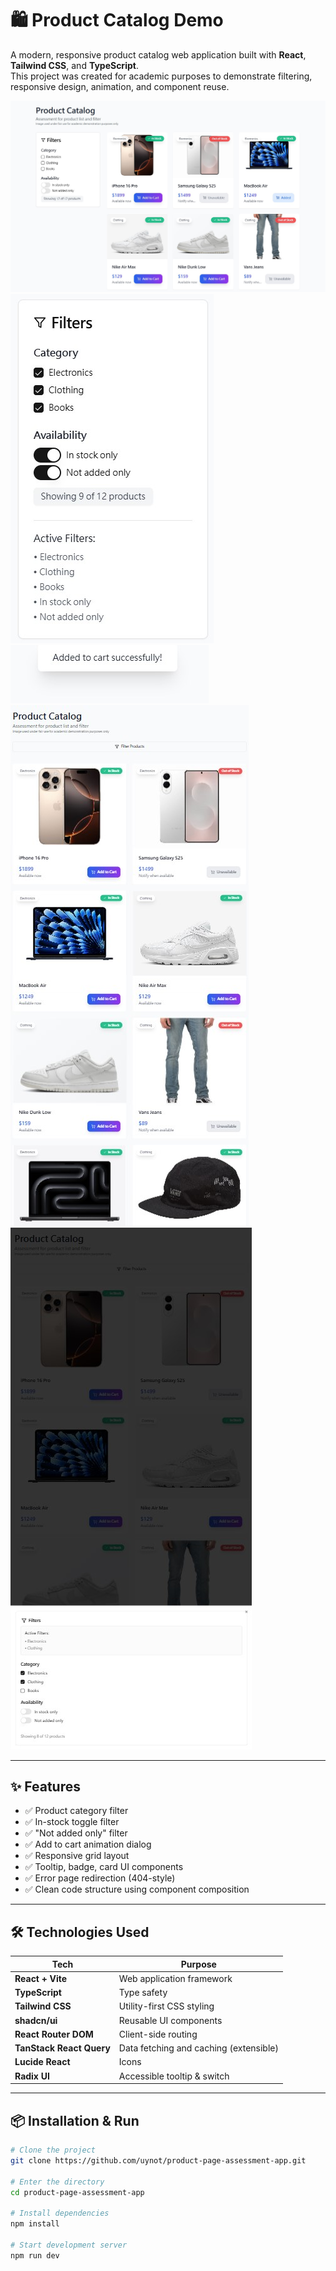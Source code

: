 # 🛍️ Product Catalog Demo

A modern, responsive product catalog web application built with **React**, **Tailwind CSS**, and **TypeScript**.  
This project was created for academic purposes to demonstrate filtering, responsive design, animation, and component reuse.

![Preview Banner](public/screenshot/mainpage.jpg) ![Filter Panel](public/screenshot/filter.jpg) ![Added to Cart Dialog](public/screenshot/adddialog.jpg) ![Mobile View](public/screenshot/mobileview.jpg) ![Mobile Filter Panel](public/screenshot/mobilefilter.jpg)

---

## ✨ Features

- ✅ Product category filter
- ✅ In-stock toggle filter
- ✅ "Not added only" filter
- ✅ Add to cart animation dialog
- ✅ Responsive grid layout
- ✅ Tooltip, badge, card UI components
- ✅ Error page redirection (404-style)
- ✅ Clean code structure using component composition

---

## 🛠️ Technologies Used

| Tech                     | Purpose                                |
| ------------------------ | -------------------------------------- |
| **React + Vite**         | Web application framework              |
| **TypeScript**           | Type safety                            |
| **Tailwind CSS**         | Utility-first CSS styling              |
| **shadcn/ui**            | Reusable UI components                 |
| **React Router DOM**     | Client-side routing                    |
| **TanStack React Query** | Data fetching and caching (extensible) |
| **Lucide React**         | Icons                                  |
| **Radix UI**             | Accessible tooltip & switch            |

---

## 📦 Installation & Run

```bash
# Clone the project
git clone https://github.com/uynot/product-page-assessment-app.git

# Enter the directory
cd product-page-assessment-app

# Install dependencies
npm install

# Start development server
npm run dev
```
